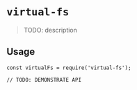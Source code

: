 # `virtual-fs`

> TODO: description

## Usage

```
const virtualFs = require('virtual-fs');

// TODO: DEMONSTRATE API
```
